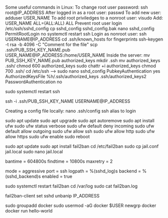 Some useful commands in Linux:
To change root user password:
ssh root@IP_ADDRESS
After logged in as a root user:
passwd
To add new user:
adduser USER_NAME
To add root priviledges to a nonroot user:
visudo
Add:
USER_NAME ALL=(ALL:ALL) ALL
Prevent root user login
/etc/ssh/sshd_config
cp sshd_config sshd_config.bak
nano sshd_config
PermitRootLogin no
systemctl restart ssh
Login as nonroot user:
ssh USERNAME@IP_ADDRESS
cd .ssh/known_hosts for fingerprints
ssh-keygen -t rsa -b 4096 -C "Comment for the file"
scp .ssh/PUB_SSH_KEY_NAME.pub USER_NAME@IP_ADDRESS:/home/USER_NAME
Inside the server: mv PUB_SSH_KEY_NAME.pub authorized_keys
mkdir .ssh
mv authorized_keys .ssh/
chmod 600 authorized_keys
sudo chattr +i authorized_keys
chmod 700 .ssh/
cd /etc/ssh --> sudo nano sshd_config
PubkeyAuthentication yes
AuthorizedKeysFile %h/.ssh/authorized_keys .ssh/authorized_keys2
PasswordAuthentication no

sudo systemctl restart ssh

ssh -i .ssh/PUB_SSH_KEY_NAME USERNAME@IP_ADDRESS

Creating a config file locally:
nano .ssh/config
ssh alias to login

sudo apt update
sudo apt upgrade
sudo apt autoremove
sudo apt install ufw
sudo ufw status verbose
sudo ufw default deny incoming
sudo ufw default allow outgoing
sudo ufw allow ssh
sudo ufw allow http
sudo ufw allow https
sudo ufw enable
sudo reboot

sudo apt update
sudo apt install fail2ban
cd /etc/fail2ban
sudo cp jail.conf jail.local
sudo nano jail.local

bantime = 604800s
findtime = 10800s
maxretry = 2

mode = aggressive
port = ssh
logpath = %(sshd_log)s
backend = %(sshd_backend)s
enabled = true

sudo systemctl restart fail2ban
cd /var/log
sudo cat fail2ban.log

fail2ban-client set sshd unbanip IP_ADDRESS

sudo groupadd docker
sudo usermod -aG docker $USER
newgrp docker
docker run hello-world
